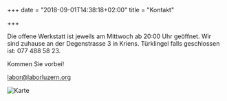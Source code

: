 +++
date = "2018-09-01T14:38:18+02:00"
title = "Kontakt"

+++

Die offene Werkstatt ist jeweils am Mittwoch ab 20:00 Uhr geöffnet. Wir sind zuhause an der Degenstrasse 3 in Kriens. Türklingel falls geschlossen ist: 077 488 58 23.

Kommen Sie vorbei!

labor@laborluzern.org

![Karte](/img/about/labor-degenstrasse.png)
